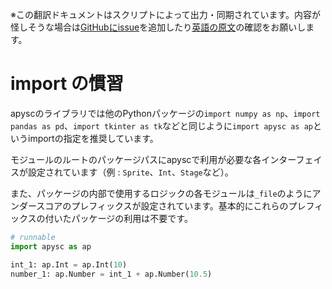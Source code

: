<span class="inconspicuous-txt">※この翻訳ドキュメントはスクリプトによって出力・同期されています。内容が怪しそうな場合は<a href="https://github.com/simon-ritchie/apysc/issues" target="_blank">GitHubにissue</a>を追加したり[英語の原文](../en/import_conventions.html)の確認をお願いします。</span>

# import の慣習

apyscのライブラリでは他のPythonパッケージの`import numpy as np`、`import pandas as pd`、`import tkinter as tk`などと同じように`import apysc as ap`というimportの指定を推奨しています。

モジュールのルートのパッケージパスにapyscで利用が必要な各インターフェイスが設定されています（例 : `Sprite`、`Int`、`Stage`など）。

また、パッケージの内部で使用するロジックの各モジュールは`_file`のようにアンダースコアのプレフィックスが設定されています。基本的にこれらのプレフィックスの付いたパッケージの利用は不要です。

```py
# runnable
import apysc as ap

int_1: ap.Int = ap.Int(10)
number_1: ap.Number = int_1 + ap.Number(10.5)
```